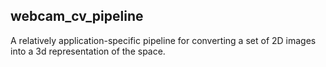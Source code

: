webcam\_cv\_pipeline
--------------------

A relatively application-specific pipeline for converting a set of 2D images
into a 3d representation of the space.


